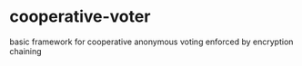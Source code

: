 # cooperative-voter
basic framework for cooperative anonymous voting enforced by encryption chaining
